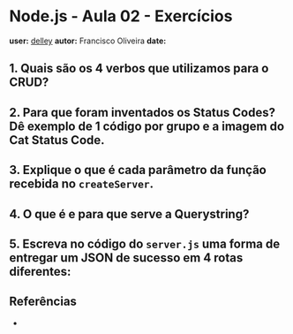 # Node.js - Aula 02 - Exercícios
**user:** [delley](https://github.com/delley)
**autor:** Francisco Oliveira
**date:**

## 1. Quais são os 4 verbos que utilizamos para o CRUD?

## 2. Para que foram inventados os Status Codes? Dê exemplo de 1 código por grupo e a imagem do Cat Status Code.

## 3. Explique o que é cada parâmetro da função recebida no `createServer`.

## 4. O que é e para que serve a Querystring?

## 5. Escreva no código do `server.js` uma forma de entregar um JSON de sucesso em 4 rotas diferentes:

## Referências

* []()
